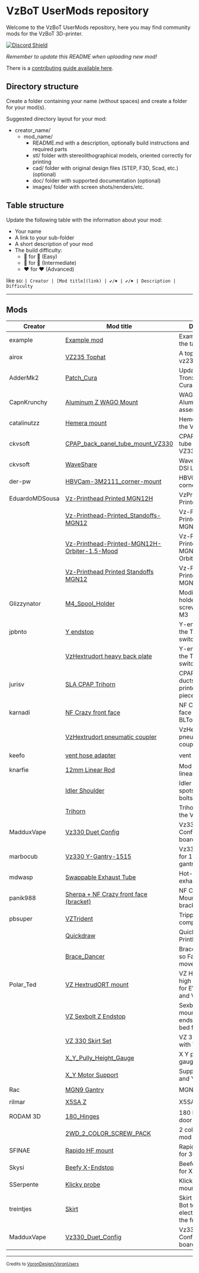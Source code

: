 # VzBoT UserMods repository

Welcome to the VzBoT UserMods repository, here you may find community mods for the VzBoT 3D-printer.

<a href="https://discord.gg/Jj5C7q4j" target="_blank">![Discord Shield](https://discord.com/api/guilds/829828765512106054/widget.png?style=banner2)</a>

*Remember to update this README when uploading new mod!*

There is a [contributing guide available here](./CONTRIBUTING.md).

## Directory structure

Create a folder containing your name (without spaces) and create a folder for your mod(s).

Suggested directory layout for your mod:
- creator_name/
  - mod_name/
    - README.md with a description, optionally build instructions and required parts
    - stl/ folder with stereolithographical models, oriented correctly for printing
    - cad/ folder with original design files (STEP, F3D, Scad, etc.) (optional)
    - doc/ folder with supported documentation (optional)
    - images/ folder with screen shots/renders/etc.

## Table structure

Update the following table with the information about your mod:
- Your name
- A link to your sub-folder
- A short description of your mod
- The build difficulty:
  - :green_heart: for :green_heart: (Easy)
  - :blue_heart: for :blue_heart: (Intermediate)
  - :heart: for :heart: (Advanced)

like so:
`
| Creator | [Mod title](link) | ✔️/✖️ | ✔️/✖️ | Description | Difficulty `

---

## Mods

| Creator | Mod title | Description | [Vz330](https://github.com/VzBoT3D/VzBoT-Vz330) | [Vz235](https://github.com/VzBoT3D/VzBoT-Vz235) | Difficulty
| --- | --- | --- | --- | --- | --- |
| example    | [Example mod](./creator_here/mod_folder_name)| Example entry for the table | ✔️ | ✔️ | :green_heart::blue_heart::heart: |
| airox    | [VZ235 Tophat](./airox/vz235_tophat)| A tophat for the vz235 | ✖️ | ✔️ | :green_heart: |
| AdderMk2   | [Patch_Cura](./AdderMk2/Patch_Cura) | Updates 2020 Tronxy profiles in Cura | ✔️ | ✔️ | :blue_heart: |
| CapnKrunchy | [Aluminum Z WAGO Mount](./CapnKrunchy/Aluminum_Z_WAGO_Mount) | WAGO mount for Aluminum Z bed assembly | ✔️ | ✖️ | :green_heart: |
| catalinutzz| [Hemera mount](./catalinutzz/hemera-mount) | Hemera mount for the VZ Printhead | ✔️ | ✔️ | :green_heart: |
| ckvsoft    | [CPAP_back_panel_tube_mount_VZ330](./ckvsoft/CPAP_back_panel_tube_mount_VZ330)| CPAP back panel tube mount VZ330. | ✔️ | ✖️ | :green_heart: |
| ckvsoft    | [WaveShare](./ckvsoft/waveshare_5inch_DSI_LCD)| WaveShare 5inch DSI LCD. | ✔️ | ✔️ | :green_heart: |
| der-pw    | [HBVCam-3M2111_corner-mount](./der-pw/HBVCam-3M2111_corner-mount)| HBVCam-3M2111 corner-mount | ✖️ | ✔️ | :green_heart: |
| EduardoMDSousa  | [Vz-Printhead Printed MGN12H](./EduardoMDSousa/Vz-Printhead-Printed-MGN12H) | VzPrinthead Printed MGN12H | ✔️ | ✔️ | :green_heart: |
|                 | [Vz-Printhead-Printed_Standoffs-MGN12](./EduardoMDSousa/Vz-Printhead-Printed_Standoffs-MGN12) | Vz-Printhead-Printed_Standoffs-MGN12 | ✔️ | ✔️ | :green_heart: |
|                 | [Vz-Printhead-Printed-MGN12H-Orbiter-1.5-Mood](./EduardoMDSousa/Vz-Printhead-Printed-MGN12H-Orbiter-1.5-Mood) | Vz-Printhead-Printed-MGN12H-Orbiter-1.5-Mood | ✔️ | ✔️ | :green_heart: |
| | [Vz-Printhead Printed Standoffs MGN12](./EduardoMDSousa/Vz-Printhead-Printed_Standoffs-MGN12) | Vz-Printhead Printed Standoffs MGN12 | ✔️ | ✔️ | :green_heart: |
|Glizzynator | [M4_Spool_Holder](./Glizzynator/M4_Spool_Holder)| Modifies the spool holder to use M4 screws instead of M3 | ✔️ | ✔️ | :green_heart: |
| jpbnto     | [Y endstop](./jpbnto/yendstop) | Y-endstop using the Tronxy XS5A switch | ✔️ | ✖️ | :green_heart: |
| | [VzHextrudort heavy back plate](./jpbnto/vzhextrudort_heavy_back_plate) | Y-endstop using the Tronxy XS5A switch | ✔️ | ✖️ | :green_heart: |
| jurisv      | [SLA CPAP Trihorn](./jurisv/sla_cpap_trihorn)                             | CPAP Trihorn Fan ducts for SLA printers as single piece          | ✔️ | ✖️ | :green_heart: |
| karnadi    | [NF Crazy front face](./karnadi/NF_Crazy_2510_BLTouch) | NF Crazy front face 2510 fan with BLTouch mount | ✔️ | ✔️ | :green_heart: |
|            | [VzHextrudort pneumatic coupler](./karnadi/VzHextrudort_pneumatic_coupler) | VzHextrudort pneumatic PTFE coupler | ✔️ | ✔️ | :green_heart: |
| keefo      | [vent hose adapter](./keefo/vent_hose_adapter) | vent hose adapter | ✔️ | ✖️ | :green_heart: |
| knarfie    | [12mm Linear Rod](./knarfie/12mm_rods) | Mod for 12mm linear rods | ✔️ | ✖️ | :green_heart: |
|            | [Idler Shoulder](./knarfie/shoulder_idler) | Idler mounts with spots for shoulder bolts  | ✔️ | ✖️ | :green_heart: |
|            | [Trihorn](./knarfie/trihorn_duct) | Trihorn duct for the VZ Printhead | ✔️ | ✔️ | :green_heart: |
| MadduxVape | [Vz330 Duet Config](./MadduxVape) | Vz330 AWD Config for Duett board| ✔️ |  ✖️ | :green_heart: |
| marbocub   | [Vz330 Y-Gantry-1515](./marbocub/Vz330_Y-Gantry-1515) | Vz330 Y-Gantry for 1515 size gantry | ✔️ |  ✖️ | :green_heart: |
| mdwasp     | [Swappable Exhaust Tube](./mdwasp/swappable_exhaust_tube) | Hot-swappable exhaust tube | ? | ✔️ | :green_heart: |
| panik988   | [Sherpa + NF Crazy front face (bracket)](./panik988/sherpa_nf_crazy_bracket) | NF Crazy Face Mount with bracket for Sherpa | ✔️ | ✔️ | :green_heart: |
| pbsuper    | [VZTrident](./pbsuper/VZTrident)| Tripple Z for VZbot complete printer. | ✔️ | ✔️ | :blue_heart: |
|            | [Quickdraw](./pbsuper/Quickdraw)| Quickdraw for Alu Printhead. | ✔️ | ✔️ | :green_heart: |
|            | [Brace_Dancer](./pbsuper/Brace_Dancer)| Brace for Dancer so Fanduct can't move sideways. | ✔️ | ✔️ | :green_heart: |
| Polar_Ted  | [VZ HextrudORT mount](./Polar_Ted/VZ_HextrudORT_High_Motor_Mount_for_EVA/) | VZ HextrudORT high motor mount for EVA print head and V6 hot end | ✔️ |  ✔️ | :green_heart: |
|            | [VZ Sexbolt Z Endstop](./Polar_Ted/Sexbolt_Sidepiece_Z_Switch/) | Sexbolt side mounted Z endstop for VZ bed frame  | ✔️ |  ✔️ | :green_heart: |
|            | [VZ 330 Skirt Set](./Polar_Ted/VZ330_skirt/ ) | VZ 3330 SKirt Set with V0 Display | ✔️ | ✖️ | :green_heart: |
|            | [X_Y_Pully_Height_Gauge](./Polar_Ted/X_Y_Pully_Height_Gauge/) | X Y pully height gauge  | ✔️ |  ✔️ | :green_heart: |
|            | [X_Y Motor Support](./Polar_Ted/X_Y_Motor_support/) | Support shelf for X and Y motors  | ✔️ |  ✔️ | :green_heart: |
| Rac        | [MGN9 Gantry](./Rac/MGN9_gantry) | MGN9 gantry | ✔️ | ✔️ | ✖️ | :blue_heart: |
| rilmar     | [X5SA Z](./rilmar/X5SA_Z) | X5SA Z | ✔️ | ✔️ | :green_heart: |
| RODAM 3D   | [180_Hinges](./RODAM_3D/180_Hinges/) | 180 Hinges for full door open  | ✖️ |  ✔️ | :green_heart: |
|            | [2WD_2_COLOR_SCREW_PACK](./RODAM_3D/2WD_2_COLOR_SCREW_PACK/) | 2 color Idler with mod for screw kit  | ✖️ |  ✔️ | :green_heart: |
| SFINAE     | [Rapido HF mount](./SFINAE/Rapido_HF_30mm_fan) | Rapido HF mount for 30mm fan | ✔️ | ✔️ | :green_heart: |
| Skysi      | [Beefy X-Endstop](./Skysi/Beefy%20X-Endstop) | Beefed up Enstop for X | ✔️ | ✔️ | :green_heart: |
| SSerpente  | [Klicky probe](./SSerpente/Klicky%20probe%20Vzbot) | Klicky probe mount | ✔️ | ✔️ | :green_heart: |
| treintjes  | [Skirt](./treintjes/VzBot_Skirt) | Skirt for the VZ-Bot to house electronics under the frame | ✔️ |  ✖️ | :green_heart: |
| MadduxVape | [Vz330_Duet_Config](./MadduxVape) | Vz330 AWD Config for Duett board| ✔️ |  ✖️ | :green_heart: |
---

<sub>Credits to [VoronDesign/VoronUsers](https://github.com/VoronDesign/VoronUsers)</sub>
